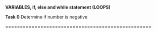 **VARIABLES, if, else and while statement (LOOPS)**

**Task 0** Determine if number is negative

==================================================

